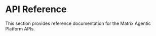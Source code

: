 # API Reference

This section provides reference documentation for the Matrix Agentic Platform APIs.
